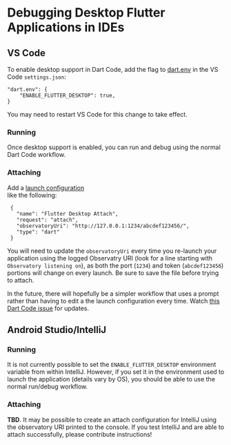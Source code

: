 # Debugging Desktop Flutter Applications in IDEs

## VS Code

To enable desktop support in Dart Code, add the flag to
[dart.env](https://dartcode.org/docs/settings/#dartenv) in the VS Code
`settings.json`:
```
"dart.env": {
    "ENABLE_FLUTTER_DESKTOP": true,
}
```

You may need to restart VS Code for this change to take effect.

### Running

Once desktop support is enabled, you can run and debug using the normal
Dart Code workflow.

### Attaching

Add a [launch
configuration](https://code.visualstudio.com/docs/editor/debugging#_launch-configurations)	
like the following:	


 ```
  {
    "name": "Flutter Desktop Attach",
    "request": "attach",		
    "observatoryUri": "http://127.0.0.1:1234/abcdef123456/",	
    "type": "dart"	
  }	
```

You will need to update the `observatoryUri` every time you re-launch your application
using the logged Observatry URI (look for a line starting with `Observatory listening on`),
as both the port (`1234`) and token (`abcdef123456`) portions will change on every launch.
Be sure to save the file before trying to attach.

In the future, there will hopefully be a simpler workflow that uses a prompt rather than
having to edit a the launch configuration every time. Watch [this Dart Code
issue](https://github.com/Dart-Code/Dart-Code/issues/1638) for updates.

## Android Studio/IntelliJ

### Running

It is not currently possible to set the `ENABLE_FLUTTER_DESKTOP` environment
variable from within IntelliJ. However, if you set it in the environment used to
launch the application (details vary by OS), you should be able to use the normal
run/debug workflow.

### Attaching

**TBD**. It may be possible to create an attach configuration for IntelliJ
using the observatory URI printed to the console. If you test IntelliJ and
are able to attach successfully, please contribute instructions!
